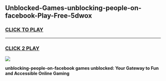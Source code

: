 
## Unblocked-Games-unblocking-people-on-facebook-Play-Free-5dwox
<h3>
<a href="https://premium76.site?title=unblocking-people-on-facebook&ref=23A">CLICK TO PLAY</a></h3>
<hr>

<h3>
<a href="https://premium76.site?title=unblocking-people-on-facebook&ref=23A">CLICK 2 PLAY</a>
  
</h3>

<a href="https://premium76.site?title=unblocking-people-on-facebook&ref=23A"><img src="https://clearcache.store/games.png"></a>


**unblocking-people-on-facebook games unblocked: Your Gateway to Fun and Accessible Online Gaming**

